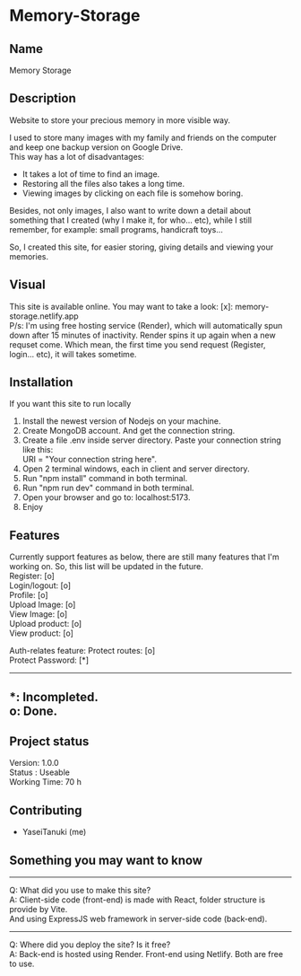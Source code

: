 # Memory-Storage

## Name
Memory Storage<br/>

## Description
Website to store your precious memory in more visible way.<br/>

I used to store many images with my family and friends on the computer and keep one backup version on Google Drive.<br/>
This way has a lot of disadvantages:<br/>
+ It takes a lot of time to find an image.<br/>
+ Restoring all the files also takes a long time.<br/>
+ Viewing images by clicking on each file is somehow boring.<br/>

Besides, not only images, I also want to write down a detail about something that I created (why I make it, for who... etc), while I still remember, for example: small programs, handicraft toys...<br/>

So, I created this site, for easier storing, giving details and viewing your memories.<br/>

## Visual
This site is available online. You may want to take a look: [x]: memory-storage.netlify.app <br/>
P/s: I'm using free hosting service (Render), which will automatically spun down after 15 minutes of inactivity. Render spins it up again when a new requset come. Which mean, the first time you send request (Register, login... etc), it will takes sometime.<br/>

## Installation
If you want this site to run locally<br/>
1. Install the newest version of Nodejs on your machine.<br/>
2. Create MongoDB account. And get the connection string.<br/>
3. Create a file .env inside server directory. Paste your connection string like this:<br/>
    URI = "Your connection string here".<br/>
4. Open 2 terminal windows, each in client and server directory.<br/>
5. Run "npm install" command in both terminal.<br/>
6. Run "npm run dev" command in both terminal.<br/>
7. Open your browser and go to: localhost:5173.<br/>
8. Enjoy

## Features
Currently support features as below, there are still many features that I'm working on. So, this list will be updated in the future.<br/>
    Register: [o]<br/>
    Login/logout: [o]<br/>
    Profile: [o]<br/>
    Upload Image: [o]<br/>
    View Image: [o]<br/>
    Upload product: [o]<br/>
    View product: [o]<br/>

Auth-relates feature:
    Protect routes: [o]<br/>
    Protect Password: [*]<br/>

--------------------------
*: Incompleted.<br/>
o: Done.<br/>
--------------------------

## Project status

Version: 1.0.0<br/>
Status : Useable<br/>
Working Time: 70 h<br/>

## Contributing
+ YaseiTanuki (me)<br/>



## Something you may want to know
----------
Q: What did you use to make this site?<br/>
A: Client-side code (front-end) is made with React, folder structure is provide by Vite.<br/>
   And using ExpressJS web framework in server-side code (back-end).<br/>

----------
Q: Where did you deploy the site? Is it free?<br/>
A: Back-end is hosted using Render. Front-end using Netlify. Both are free to use.<br/>